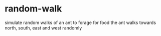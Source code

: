 # random-walk

simulate random walks of an ant to forage for food
the ant walks towards north, south, east and west randomly
